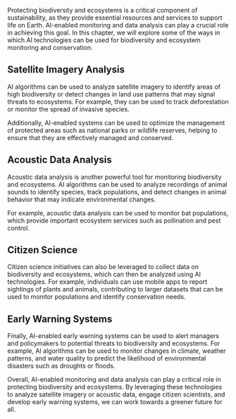 
Protecting biodiversity and ecosystems is a critical component of sustainability, as they provide essential resources and services to support life on Earth. AI-enabled monitoring and data analysis can play a crucial role in achieving this goal. In this chapter, we will explore some of the ways in which AI technologies can be used for biodiversity and ecosystem monitoring and conservation.

Satellite Imagery Analysis
--------------------------

AI algorithms can be used to analyze satellite imagery to identify areas of high biodiversity or detect changes in land use patterns that may signal threats to ecosystems. For example, they can be used to track deforestation or monitor the spread of invasive species.

Additionally, AI-enabled systems can be used to optimize the management of protected areas such as national parks or wildlife reserves, helping to ensure that they are effectively managed and conserved.

Acoustic Data Analysis
----------------------

Acoustic data analysis is another powerful tool for monitoring biodiversity and ecosystems. AI algorithms can be used to analyze recordings of animal sounds to identify species, track populations, and detect changes in animal behavior that may indicate environmental changes.

For example, acoustic data analysis can be used to monitor bat populations, which provide important ecosystem services such as pollination and pest control.

Citizen Science
---------------

Citizen science initiatives can also be leveraged to collect data on biodiversity and ecosystems, which can then be analyzed using AI technologies. For example, individuals can use mobile apps to report sightings of plants and animals, contributing to larger datasets that can be used to monitor populations and identify conservation needs.

Early Warning Systems
---------------------

Finally, AI-enabled early warning systems can be used to alert managers and policymakers to potential threats to biodiversity and ecosystems. For example, AI algorithms can be used to monitor changes in climate, weather patterns, and water quality to predict the likelihood of environmental disasters such as droughts or floods.

Overall, AI-enabled monitoring and data analysis can play a critical role in protecting biodiversity and ecosystems. By leveraging these technologies to analyze satellite imagery or acoustic data, engage citizen scientists, and develop early warning systems, we can work towards a greener future for all.

